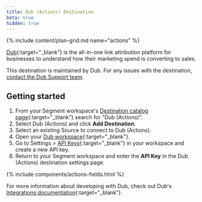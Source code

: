 ```yaml
---
title: Dub (Actions) Destination
beta: true
hidden: true
---
```


{% include content/plan-grid.md name="actions" %}

[Dub](https://dub.co/?utm_source=segmentio&utm_medium=docs&utm_campaign=partners){:target="_blank”} is the all-in-one link attribution platform for businesses to understand how their marketing spend is converting to sales.

This destination is maintained by Dub. For any issues with the destination, [contact the Dub Support team](mailto:support@dub.co).

## Getting started

1. From your Segment workspace's [Destination catalog page](https://app.segment.com/goto-my-workspace/destinations/catalog){:target="_blank”} search for "Dub (Actions)".
2. Select Dub (Actions) and click **Add Destination**.
3. Select an existing Source to connect to Dub (Actions).
4. Open your [Dub workspace](https://app.dub.co){:target="_blank"}.
5. Go to Settings > [API Keys](https://app.dub.co/settings/tokens){:target="_blank"} in your workspace and create a new API key.
6. Return to your Segment workspace and enter the **API Key** in the Dub (Actions) destination settings page.

{% include components/actions-fields.html %}

For more information about developing with Dub, check out Dub's [Integrations documentation](https://dub.co/docs/integrations){:target="_blank”}.
